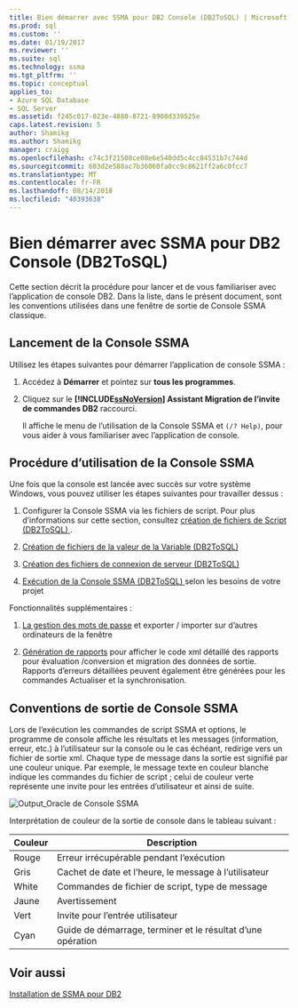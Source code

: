 ```yaml
---
title: Bien démarrer avec SSMA pour DB2 Console (DB2ToSQL) | Microsoft Docs
ms.prod: sql
ms.custom: ''
ms.date: 01/19/2017
ms.reviewer: ''
ms.suite: sql
ms.technology: ssma
ms.tgt_pltfrm: ''
ms.topic: conceptual
applies_to:
- Azure SQL Database
- SQL Server
ms.assetid: f245c017-023e-4880-8721-8908d339525e
caps.latest.revision: 5
author: Shamikg
ms.author: Shamikg
manager: craigg
ms.openlocfilehash: c74c3f21508ce08e6e540dd5c4cc84531b7c744d
ms.sourcegitcommit: 603d2e588ac7b36060fa0cc9c8621ff2a6c0fcc7
ms.translationtype: MT
ms.contentlocale: fr-FR
ms.lasthandoff: 08/14/2018
ms.locfileid: "40393638"
---
```

# <a name="getting-started-with-ssma--for-db2-console-db2tosql"></a>Bien démarrer avec SSMA pour DB2 Console (DB2ToSQL)
Cette section décrit la procédure pour lancer et de vous familiariser avec l’application de console DB2. Dans la liste, dans le présent document, sont les conventions utilisées dans une fenêtre de sortie de Console SSMA classique.  
  
## <a name="launching-ssma-console"></a>Lancement de la Console SSMA  
Utilisez les étapes suivantes pour démarrer l’application de console SSMA :  
  
1.  Accédez à **Démarrer** et pointez sur **tous les programmes**.  
  
2.  Cliquez sur le  **[!INCLUDE[ssNoVersion](../../includes/ssnoversion-md.md)] Assistant Migration de l’invite de commandes DB2** raccourci.  
  
    Il affiche le menu de l’utilisation de la Console SSMA et `(/? Help)`, pour vous aider à vous familiariser avec l’application de console.  
  
## <a name="procedure-for-using-the-ssma-console"></a>Procédure d’utilisation de la Console SSMA  
Une fois que la console est lancée avec succès sur votre système Windows, vous pouvez utiliser les étapes suivantes pour travailler dessus :  
  
1.  Configurer la Console SSMA via les fichiers de script. Pour plus d’informations sur cette section, consultez [création de fichiers de Script &#40;DB2ToSQL&#41; ](../../ssma/db2/creating-script-files-db2tosql.md) .  
  
2.  [Création de fichiers de la valeur de la Variable &#40;DB2ToSQL&#41;](../../ssma/db2/creating-variable-value-files-db2tosql.md)  
  
3.  [Création des fichiers de connexion de serveur &#40;DB2ToSQL&#41;](../../ssma/db2/creating-the-server-connection-files-db2tosql.md)  
  
4.  [Exécution de la Console SSMA &#40;DB2ToSQL&#41; ](../../ssma/db2/executing-the-ssma-console-db2tosql.md) selon les besoins de votre projet  
  
Fonctionnalités supplémentaires :  
  
1.  [La gestion des mots de passe](http://msdn.microsoft.com/56d546e3-8747-4169-aace-693302667e94) et exporter / importer sur d’autres ordinateurs de la fenêtre  
  
2.  [Génération de rapports](http://msdn.microsoft.com/69ef5fd9-190d-4c58-8199-b3f77d5e1883) pour afficher le code xml détaillé des rapports pour évaluation /conversion et migration des données de sortie. Rapports d’erreurs détaillées peuvent également être générées pour les commandes Actualiser et la synchronisation.  
  
## <a name="ssma-console-output-conventions"></a>Conventions de sortie de Console SSMA  
Lors de l’exécution les commandes de script SSMA et options, le programme de console affiche les résultats et les messages (information, erreur, etc.) à l’utilisateur sur la console ou le cas échéant, redirige vers un fichier de sortie xml. Chaque type de message dans la sortie est signifié par une couleur unique. Par exemple, le message texte en couleur blanche indique les commandes du fichier de script ; celui de couleur verte représente une invite pour les entrées d’utilisateur et ainsi de suite.  
  
![Output_Oracle de Console SSMA](../../ssma/db2/media/ssmaconsoleoutput_oracle.jpg "Output_Oracle de Console SSMA")  
  
Interprétation de couleur de la sortie de console dans le tableau suivant :  
  
|Couleur| Description|  
|---------|---------------|  
|Rouge|Erreur irrécupérable pendant l’exécution|  
|Gris|Cachet de date et l’heure, le message à l’utilisateur|  
|White|Commandes de fichier de script, type de message|  
|Jaune|Avertissement|  
|Vert|Invite pour l’entrée utilisateur|  
|Cyan|Guide de démarrage, terminer et le résultat d’une opération|  
  
## <a name="see-also"></a>Voir aussi  
[Installation de SSMA pour DB2](http://msdn.microsoft.com/79fbe8ea-471b-407a-be2a-4100d9b57c61)  
  
